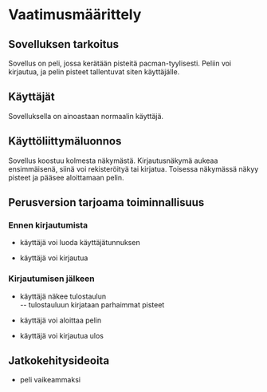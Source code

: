 # Vaatimusmäärittely

## Sovelluksen tarkoitus

Sovellus on peli, jossa kerätään pisteitä pacman-tyylisesti. Peliin voi kirjautua, ja pelin pisteet tallentuvat siten käyttäjälle.

## Käyttäjät

Sovelluksella on ainoastaan normaalin käyttäjä.

## Käyttöliittymäluonnos

Sovellus koostuu kolmesta näkymästä. Kirjautusnäkymä aukeaa ensimmäisenä, siinä voi rekisteröityä tai kirjatua. Toisessa näkymässä näkyy pisteet ja pääsee aloittamaan pelin.

## Perusversion tarjoama toiminnallisuus

### Ennen kirjautumista

- käyttäjä voi luoda käyttäjätunnuksen

- käyttäjä voi kirjautua

### Kirjautumisen jälkeen

- käyttäjä näkee tulostaulun  
-- tulostauluun kirjataan parhaimmat pisteet

- käyttäjä voi aloittaa pelin
- käyttäjä voi kirjautua ulos

## Jatkokehitysideoita

- peli vaikeammaksi
